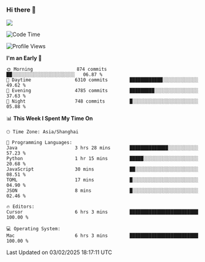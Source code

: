 ### Hi there 👋

<!--
**JJAYCHEN1e/jjaychen1e** is a ✨ _special_ ✨ repository because its `README.md` (this file) appears on your GitHub profile.

Here are some ideas to get you started:

- 🔭 I’m currently working on ...
- 🌱 I’m currently learning ...
- 👯 I’m looking to collaborate on ...
- 🤔 I’m looking for help with ...
- 💬 Ask me about ...
- 📫 How to reach me: ...
- 😄 Pronouns: ...
- ⚡ Fun fact: ...
-->

[![](https://github-readme-stats.vercel.app/api?username=jjaychen1e&show_icons=true)](https://github.com/jjaychen1e/github-readme-stats?count_private=true)

<!--START_SECTION:waka-->
![Code Time](http://img.shields.io/badge/Code%20Time-1%2C775%20hrs%2029%20mins-blue)

![Profile Views](http://img.shields.io/badge/Profile%20Views-0-blue)

**I'm an Early 🐤** 

```text
🌞 Morning                874 commits         ██░░░░░░░░░░░░░░░░░░░░░░░   06.87 % 
🌆 Daytime                6310 commits        ████████████░░░░░░░░░░░░░   49.62 % 
🌃 Evening                4785 commits        █████████░░░░░░░░░░░░░░░░   37.63 % 
🌙 Night                  748 commits         █░░░░░░░░░░░░░░░░░░░░░░░░   05.88 % 
```


📊 **This Week I Spent My Time On** 

```text
🕑︎ Time Zone: Asia/Shanghai

💬 Programming Languages: 
Java                     3 hrs 28 mins       ██████████████░░░░░░░░░░░   57.23 % 
Python                   1 hr 15 mins        █████░░░░░░░░░░░░░░░░░░░░   20.68 % 
JavaScript               30 mins             ██░░░░░░░░░░░░░░░░░░░░░░░   08.51 % 
TOML                     17 mins             █░░░░░░░░░░░░░░░░░░░░░░░░   04.90 % 
JSON                     8 mins              █░░░░░░░░░░░░░░░░░░░░░░░░   02.46 % 

🔥 Editors: 
Cursor                   6 hrs 3 mins        █████████████████████████   100.00 % 

💻 Operating System: 
Mac                      6 hrs 3 mins        █████████████████████████   100.00 % 
```


 Last Updated on 03/02/2025 18:17:11 UTC
<!--END_SECTION:waka-->
